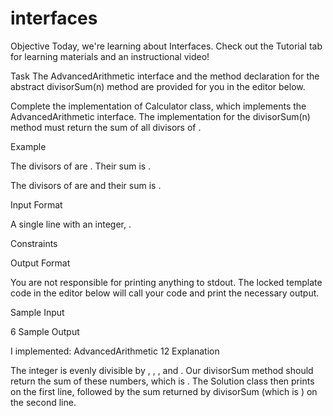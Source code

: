 # interfaces
Objective
Today, we're learning about Interfaces. Check out the Tutorial tab for learning materials and an instructional video!

Task
The AdvancedArithmetic interface and the method declaration for the abstract divisorSum(n) method are provided for you in the editor below.

Complete the implementation of Calculator class, which implements the AdvancedArithmetic interface. The implementation for the divisorSum(n) method must return the sum of all divisors of .

Example

The divisors of  are . Their sum is .


The divisors of  are  and their sum is .

Input Format

A single line with an integer, .

Constraints

Output Format

You are not responsible for printing anything to stdout. The locked template code in the editor below will call your code and print the necessary output.

Sample Input

6
Sample Output

I implemented: AdvancedArithmetic
12
Explanation

The integer  is evenly divisible by , , , and . Our divisorSum method should return the sum of these numbers, which is . The Solution class then prints  on the first line, followed by the sum returned by divisorSum (which is ) on the second line.
